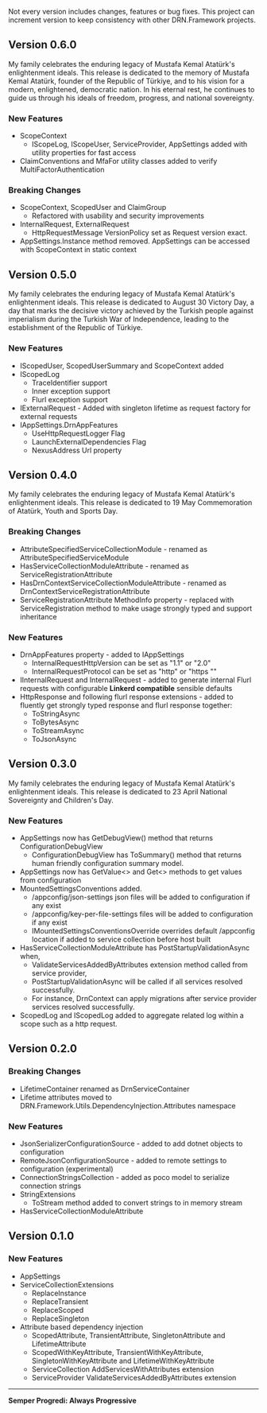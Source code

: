 Not every version includes changes, features or bug fixes. This project can increment version to keep consistency with other DRN.Framework projects.  

## Version 0.6.0

My family celebrates the enduring legacy of Mustafa Kemal Atatürk's enlightenment ideals. This release is dedicated to the memory of Mustafa Kemal Atatürk, founder of the Republic of Türkiye, and to his vision for a modern, enlightened, democratic nation. In his eternal rest, he continues to guide us through his ideals of freedom, progress, and national sovereignty.

### New Features

* ScopeContext
  * IScopeLog, IScopeUser, ServiceProvider, AppSettings added with utility properties for fast access
* ClaimConventions and MfaFor utility classes added to verify MultiFactorAuthentication

### Breaking Changes
* ScopeContext, ScopedUser and ClaimGroup
  * Refactored with usability and security improvements
* InternalRequest, ExternalRequest
  * HttpRequestMessage VersionPolicy set as Request version exact.
* AppSettings.Instance method removed. AppSettings can be accessed with ScopeContext in static context 

## Version 0.5.0

My family celebrates the enduring legacy of Mustafa Kemal Atatürk's enlightenment ideals. This release is dedicated to August 30 Victory Day, a day that marks the decisive victory achieved by the Turkish people against imperialism during the Turkish War of Independence, leading to the establishment of the Republic of Türkiye.

### New Features

* IScopedUser, ScopedUserSummary and ScopeContext added
* IScopedLog
  * TraceIdentifier support
  * Inner exception support 
  * Flurl exception support
* IExternalRequest - Added with singleton lifetime as request factory for external requests
* IAppSettings.DrnAppFeatures 
  * UseHttpRequestLogger Flag
  * LaunchExternalDependencies Flag
  * NexusAddress Url property

## Version 0.4.0

My family celebrates the enduring legacy of Mustafa Kemal Atatürk's enlightenment ideals. This release is dedicated to 19 May Commemoration of Atatürk, Youth and Sports Day.

### Breaking Changes

* AttributeSpecifiedServiceCollectionModule - renamed as AttributeSpecifiedServiceModule
* HasServiceCollectionModuleAttribute - renamed as ServiceRegistrationAttribute
* HasDrnContextServiceCollectionModuleAttribute - renamed as DrnContextServiceRegistrationAttribute
* ServiceRegistrationAttribute MethodInfo property - replaced with ServiceRegistration method to make usage strongly typed and support inheritance

### New Features

* DrnAppFeatures property - added to IAppSettings
  * InternalRequestHttpVersion can be set as "1.1" or "2.0"
  * InternalRequestProtocol can be set as "http" or "https ""
* IInternalRequest and InternalRequest -  added to generate internal Flurl requests with configurable **Linkerd compatible** sensible defaults
* HttpResponse and following flurl response extensions -  added to fluently get strongly typed response and flurl response together:
  * ToStringAsync
  * ToBytesAsync
  * ToStreamAsync
  * ToJsonAsync<TResponse>

## Version 0.3.0

My family celebrates the enduring legacy of Mustafa Kemal Atatürk's enlightenment ideals. This release is dedicated to 23 April National Sovereignty and Children's Day.

### New Features
* AppSettings now has GetDebugView() method that returns ConfigurationDebugView
  * ConfigurationDebugView has ToSummary() method that returns human friendly configuration summary model.
* AppSettings now has GetValue<> and Get<> methods to get values from configuration
* MountedSettingsConventions added.
  * /appconfig/json-settings json files will be added to configuration if any exist
  * /appconfig/key-per-file-settings files will be added to configuration if any exist
  * IMountedSettingsConventionsOverride overrides default /appconfig location if added to service collection before host built
* HasServiceCollectionModuleAttribute has PostStartupValidationAsync when,
  * ValidateServicesAddedByAttributes extension method called from service provider,
  * PostStartupValidationAsync will be called if all services resolved successfully.
  * For instance, DrnContext can apply migrations after service provider services resolved successfully.
* ScopedLog and IScopedLog added to aggregate related log within a scope such as a http request.

## Version 0.2.0

### Breaking Changes

* LifetimeContainer renamed as DrnServiceContainer
* Lifetime attributes moved to DRN.Framework.Utils.DependencyInjection.Attributes namespace

### New Features

* JsonSerializerConfigurationSource - added to add dotnet objects to configuration
* RemoteJsonConfigurationSource - added to remote settings to configuration (experimental)
* ConnectionStringsCollection - added as poco model to serialize connection strings
* StringExtensions
  * ToStream method added to convert strings to in memory stream
* HasServiceCollectionModuleAttribute

## Version 0.1.0

### New Features

* AppSettings
* ServiceCollectionExtensions
  * ReplaceInstance
  * ReplaceTransient
  * ReplaceScoped
  * ReplaceSingleton
* Attribute based dependency injection
  * ScopedAttribute, TransientAttribute, SingletonAttribute and LifetimeAttribute
  * ScopedWithKeyAttribute, TransientWithKeyAttribute, SingletonWithKeyAttribute and LifetimeWithKeyAttribute
  * ServiceCollection AddServicesWithAttributes extension
  * ServiceProvider ValidateServicesAddedByAttributes extension

---

**Semper Progredi: Always Progressive**